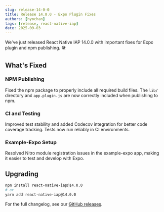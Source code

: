 ```yaml
---
slug: release-14-0-0
title: Release 14.0.0 - Expo Plugin Fixes
authors: [hyochan]
tags: [release, react-native-iap]
date: 2025-09-03
---
```


We've just released React Native IAP 14.0.0 with important fixes for Expo plugin and npm publishing. 🛠️

<!-- truncate -->

## What's Fixed

### NPM Publishing

Fixed the npm package to properly include all required build files. The `lib/` directory and `app.plugin.js` are now correctly included when publishing to npm.

### CI and Testing

Improved test stability and added Codecov integration for better code coverage tracking. Tests now run reliably in CI environments.

### Example-Expo Setup

Resolved Nitro module registration issues in the example-expo app, making it easier to test and develop with Expo.

## Upgrading

```bash
npm install react-native-iap@14.0.0
# or
yarn add react-native-iap@14.0.0
```

For the full changelog, see our [GitHub releases](https://github.com/hyochan/react-native-iap/releases).
